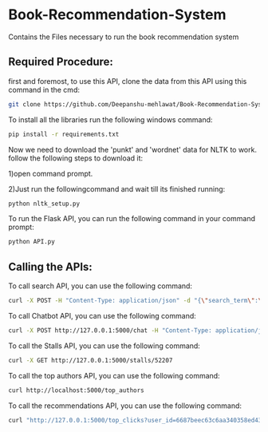 # Book-Recommendation-System
Contains the Files necessary to run the book recommendation system

## Required Procedure:
first and foremost, to use this API, clone the data from this API using this command in the cmd:
```bash
git clone https://github.com/Deepanshu-mehlawat/Book-Recommendation-System.git
```

To install all the libraries run the following windows command:

```bash
pip install -r requirements.txt
```
Now we need to download the 'punkt' and 'wordnet' data for NLTK to work.
follow the following steps to download it:

1)open command prompt.

2)Just run the followingcommand and wait till its finished running:
```bash
python nltk_setup.py
```

To run the Flask API, you can run the following command in your command prompt:
```bash
python API.py
```

## Calling the APIs:
To call search API, you can use the following command:
```bash
curl -X POST -H "Content-Type: application/json" -d "{\"search_term\":\"search_term\"}" http://127.0.0.1:5000/search
```

To call Chatbot API, you can use the following command:
```bash
curl -X POST http://127.0.0.1:5000/chat -H "Content-Type: application/json" -d "{\"message\": \"[search_term]\"}"
```

To call the Stalls API, you can use the following command:
```bash
curl -X GET http://127.0.0.1:5000/stalls/52207
```

To call the top authors API, you can use the following command:
```bash
curl http://localhost:5000/top_authors
```

To call the recommendations API, you can use the following command:
```bash
curl "http://127.0.0.1:5000/top_clicks?user_id=6687beec63c6aa340358ed43"
```




